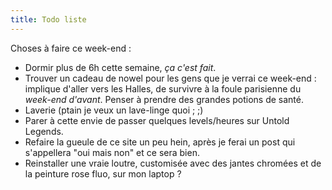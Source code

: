 ```yaml
---
title: Todo liste
---
```


Choses à faire ce week-end :  

  * Dormir plus de 6h cette semaine, _ça c'est fait_.
  * Trouver un cadeau de nowel pour les gens que je verrai ce week-end : implique d'aller vers les Halles, de survivre à la foule parisienne du _week-end d'avant_. Penser à prendre des grandes potions de santé.
  * Laverie (ptain je veux un lave-linge quoi ; ;)
  * Parer à cette envie de passer quelques levels/heures sur Untold Legends.
  * Refaire la gueule de ce site un peu hein, après je ferai un post qui s'appellera "oui mais non" et ce sera bien.
  * Reinstaller une vraie loutre, customisée avec des jantes chromées et de la peinture rose fluo, sur mon laptop ?

